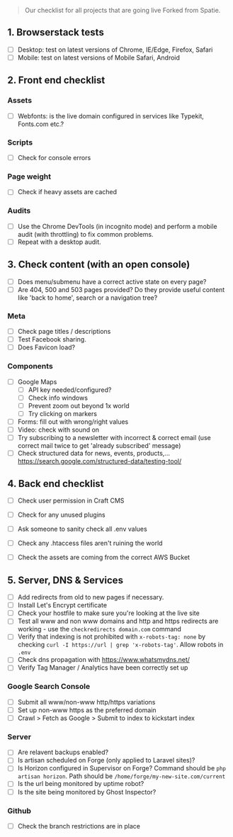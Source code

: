 > Our checklist for all projects that are going live
> Forked from Spatie.

## 1. Browserstack tests
- [ ] Desktop: test on latest versions of Chrome, IE/Edge, Firefox, Safari
- [ ] Mobile: test on latest versions of Mobile Safari, Android

## 2. Front end checklist

### Assets
- [ ] Webfonts: is the live domain configured in services like Typekit, Fonts.com etc.?

### Scripts
- [ ] Check for console errors

### Page weight
- [ ] Check if heavy assets are cached

### Audits
- [ ] Use the Chrome DevTools (in incognito mode) and perform a mobile audit (with throttling) to fix common problems.
- [ ] Repeat with a desktop audit.

## 3. Check content (with an open console)
- [ ] Does menu/submenu have a correct active state on every page?
- [ ] Are 404, 500 and 503 pages provided? Do they provide useful content like 'back to home', search or a navigation tree?

### Meta
- [ ] Check page titles / descriptions
- [ ] Test Facebook sharing.
- [ ] Does Favicon load?

### Components
- [ ] Google Maps
    - [ ] API key needed/configured?
    - [ ] Check info windows
    - [ ] Prevent zoom out beyond 1x world
    - [ ] Try clicking on markers
- [ ] Forms: fill out with wrong/right values
- [ ] Video: check with sound on
- [ ] Try subscribing to a newsletter with incorrect & correct email (use correct mail twice to get 'already subscribed' message)
- [ ] Check structured data for news, events, products,... https://search.google.com/structured-data/testing-tool/

## 4. Back end checklist
- [ ] Check user permission in Craft CMS
- [ ] Check for any unused plugins
- [ ] Ask someone to sanity check all .env values
- [ ] Check any .htaccess files aren't ruining the world
- [ ] Check the assets are coming from the correct AWS Bucket


## 5. Server, DNS & Services
- [ ] Add redirects from old to new pages if necessary.
- [ ] Install Let's Encrypt certificate
- [ ] Check your hostfile to make sure you're looking at the live site
- [ ] Test all www and non www domains and http and https redirects are working - use the `checkredirects domain.com` command
- [ ] Verify that indexing is not prohibited with `x-robots-tag: none` by checking `curl -I https://url | grep 'x-robots-tag'`. Allow robots in `.env`
- [ ] Check dns propagation with https://www.whatsmydns.net/
- [ ] Verify Tag Manager / Analytics have been correctly set up

### Google Search Console
- [ ] Submit all www/non-www http/https variations
- [ ] Set up non-www https as the preferred domain
- [ ] Crawl > Fetch as Google > Submit to index to kickstart index

### Server
- [ ] Are relavent backups enabled?
- [ ] Is artisan scheduled on Forge (only applied to Laravel sites)?
- [ ] Is Horizon configured in Supervisor on Forge? Command should be `php artisan horizon`. Path should be `/home/forge/my-new-site.com/current`
- [ ] Is the url being monitored by uptime robot?
- [ ] Is the site being monitored by Ghost Inspector?

### Github
- [ ] Check the branch restrictions are in place

